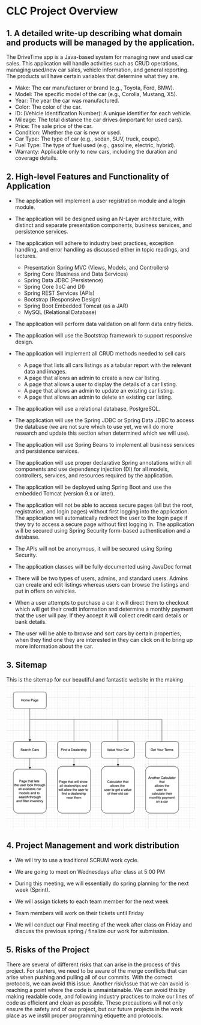 # CLC Project Overview

## 1. A detailed write-up describing what domain and products will be managed by the application.

The DriveTime app is a Java-based system for managing new and used car sales. This application will handle activities such as CRUD operations, managing used/new car sales, vehicle information, and general reporting. The products will have certain variables that determine what they are.

- Make: The car manufacturer or brand (e.g., Toyota, Ford, BMW).
- Model: The specific model of the car (e.g., Corolla, Mustang, X5).
- Year: The year the car was manufactured.
- Color: The color of the car.
- ID: (Vehicle Identification Number): A unique identifier for each vehicle.
- Mileage: The total distance the car drives (important for used cars).
- Price: The sale price of the car.
- Condition: Whether the car is new or used.
- Car Type: The type of car (e.g., sedan, SUV, truck, coupe).
- Fuel Type: The type of fuel used (e.g., gasoline, electric, hybrid).
- Warranty: Applicable only to new cars, including the duration and coverage details.



## 2. High-level Features and Functionality of Application
- The application will implement a user registration module and a login module.

- The application will be designed using an N-Layer architecture, with distinct and separate presentation components, business services, and persistence services.

- The application will adhere to industry best practices, exception handling, and error handling as discussed either in topic readings, and lectures. 
  - Presentation Spring MVC (Views, Models, and Controllers)
  - Spring Core (Business and Data Services)
  - Spring Data JDBC (Persistence)
  - Spring Core (IoC and DI)
  - Spring REST Services (APIs)
  - Bootstrap (Responsive Design)
  - Spring Boot Embedded Tomcat (as a JAR)
  - MySQL (Relational Database)

- The application will perform data validation on all form data entry fields.

- The application will use the Bootstrap framework to support responsive design.
- The application will implement all CRUD methods needed to sell cars 
    - A page that lists all cars listings as a tabular report with the relevant data and images.
    - A page that allows an admin to create a new car listing.
    - A page that allows a user to display the details of a car listing. 
    - A page that allows an admin to update an existing car listing.
    - A page that allows an admin to delete an existing car listing.
- The application will use a relational database, PostgreSQL. 
- The application will use the Spring JDBC or Spring Data JDBC to access the database (we are not sure which to use yet, we will do more research and update this section when determined which we will use).
- The application will use Spring Beans to implement all business services and persistence services.
- The application will use proper declarative Spring annotations within all components and use dependency injection (DI) for all models, controllers, services, and resources required by the application.
- The application will be deployed using Spring Boot and use the embedded Tomcat (version 9.x or later).
- The application will not be able to access secure pages (all but the root, registration, and login pages) without first logging into the application. The application will automatically redirect the user to the login page if they try to access a secure page without first logging in. The application will be secured using Spring Security form-based authentication and a database.
- The APIs will not be anonymous, it will be secured using Spring Security.
- The application classes will be fully documented using JavaDoc format
- There will be two types of users, admins, and standard users. Admins can create and edit listings whereas users can browse the listings and put in offers on vehicles.
- When a user attempts to purchase a car it will direct them to checkout which will get their credit information and determine a monthly payment that the user will pay. If they accept it will collect credit card details or bank details.
- The user will be able to browse and sort cars by certain properties, when they find one they are interested in they can click on it to bring up more information about the car.

## 3. Sitemap

This is the sitemap for our beautiful and fantastic website in the making
![Diagram of Sitemap](./diagrams/Sitemap.png)


## 4. Project Management and work distribution

- We will try to use a traditional SCRUM work cycle. 

- We are going to meet on Wednesdays after class at 5:00 PM

- During this meeting, we will essentially do spring planning for the next week (Sprint).

- We will assign tickets to each team member for the next week

- Team members will work on their tickets until Friday

- We will conduct our Final meeting of the week after class on Friday and discuss the previous spring / finalize our work for submission.



## 5. Risks of the Project

There are several of different risks that can arise in the process of this project. For starters, we need to be aware of the merge conflicts that can arise when pushing and pulling all of our commits. With the correct protocols, we can avoid this issue. Another risk/issue that we can avoid is reaching a point where the code is unmaintainable. We can avoid this by making readable code, and following industry practices to make our lines of code as efficient and clean as possible. These precautions will not only ensure the safety and of our project, but our future projects in the work place as we instill proper programming etiquette and protocols.
